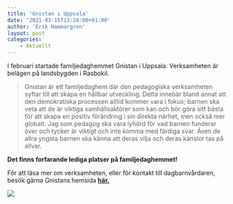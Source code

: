 ```yaml
---
title: 'Gnistan i Uppsala'
date: '2021-03-15T13:24:00+01:00'
author: 'Erik Hammargren'
layout: post
categories:
    - Aktuellt
---
```


I februari startade familjedaghemmet Gnistan i Uppsala. Verksamheten är belägen på landsbygden i Rasbokil.

> Gnistan är ett familjedaghem där den pedagogiska verksamheten syftar till att skapa en hållbar utveckling. Detta innebär bland annat att den demokratiska processen alltid kommer vara i fokus; barnen ska veta att de är viktiga samhällsaktörer som kan och bör göra sitt bästa för att skapa en positiv förändring i sin direkta närhet, men också mer globalt. Jag som pedagog ska vara lyhörd för vad barnen funderar över och tycker är viktigt och inte komma med färdiga svar. Även de allra yngsta barnen ska känna att deras vilja och deras känslor tas på allvar.

  
**Det finns forfarande lediga platser på familjedaghemmet!**

För att läsa mer om verksamheten, eller för kontakt till dagbarnvårdaren, besök gärna Gnistans hemsida **[här.](https://gnistan.xn--dagbarnvrdare-wfb.se/)**

[![](https://www.cforetaget.se/wp-content/uploads/2021/03/the-hands-of-the-child-who-smeared-scaled-1.jpg)](https://www.cforetaget.se/wp-content/uploads/2021/03/the-hands-of-the-child-who-smeared-scaled-1.jpg)